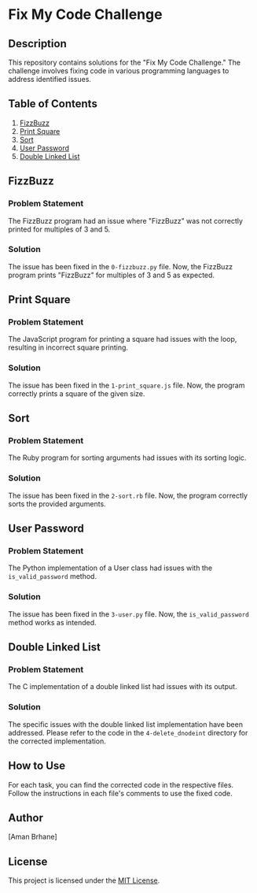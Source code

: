 # Fix My Code Challenge

## Description

This repository contains solutions for the "Fix My Code Challenge." The challenge involves fixing code in various programming languages to address identified issues.

## Table of Contents

1. [FizzBuzz](#fizzbuzz)
2. [Print Square](#print-square)
3. [Sort](#sort)
4. [User Password](#user-password)
5. [Double Linked List](#double-linked-list)

## FizzBuzz

### Problem Statement
The FizzBuzz program had an issue where "FizzBuzz" was not correctly printed for multiples of 3 and 5.

### Solution
The issue has been fixed in the `0-fizzbuzz.py` file. Now, the FizzBuzz program prints "FizzBuzz" for multiples of 3 and 5 as expected.

## Print Square

### Problem Statement
The JavaScript program for printing a square had issues with the loop, resulting in incorrect square printing.

### Solution
The issue has been fixed in the `1-print_square.js` file. Now, the program correctly prints a square of the given size.

## Sort

### Problem Statement
The Ruby program for sorting arguments had issues with its sorting logic.

### Solution
The issue has been fixed in the `2-sort.rb` file. Now, the program correctly sorts the provided arguments.

## User Password

### Problem Statement
The Python implementation of a User class had issues with the `is_valid_password` method.

### Solution
The issue has been fixed in the `3-user.py` file. Now, the `is_valid_password` method works as intended.

## Double Linked List

### Problem Statement
The C implementation of a double linked list had issues with its output.

### Solution
The specific issues with the double linked list implementation have been addressed. Please refer to the code in the `4-delete_dnodeint` directory for the corrected implementation.

## How to Use

For each task, you can find the corrected code in the respective files. Follow the instructions in each file's comments to use the fixed code.

## Author

[Aman Brhane]

## License

This project is licensed under the [MIT License](LICENSE).



